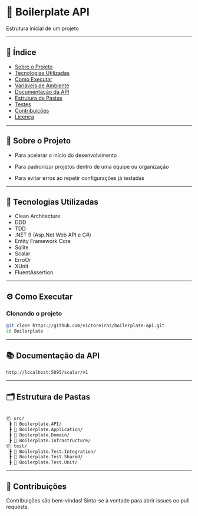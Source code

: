 # 📡 Boilerplate API
Estrutura inicial de um projeto 

---

## 📘 Índice

- [Sobre o Projeto](#sobre-o-projeto)
- [Tecnologias Utilizadas](#tecnologias-utilizadas)
- [Como Executar](#como-executar)
- [Variáveis de Ambiente](#variáveis-de-ambiente)
- [Documentação da API](#documentação-da-api)
- [Estrutura de Pastas](#estrutura-de-pastas)
- [Testes](#testes)
- [Contribuições](#contribuições)
- [Licença](#licença)

---

## 📖 Sobre o Projeto

- Para acelerar o início do desenvolvimento

- Para padronizar projetos dentro de uma equipe ou organização

- Para evitar erros ao repetir configurações já testadas

---

## 🚀 Tecnologias Utilizadas

- Clean Architecture
- DDD
- TDD
- .NET 9 (Asp.Net Web API e C#)
- Entity Framework Core
- Sqlite
- Scalar
- ErroOr
- XUnit
- FluentAssertion

---

## ⚙️ Como Executar

### Clonando o projeto

```bash
git clone https://github.com/victoreiras/boilerplate-api.git
cd Boilerplate
```

---

## 📚 Documentação da API

```bash
http://localhost:5095/scalar/v1
```

---

## 🗂 Estrutura de Pastas

```bash

📦 src/
 ┣ 📂 Boilerplate.API/
 ┣ 📂 Boilerplate.Application/
 ┣ 📂 Boilerplate.Domain/
 ┣ 📂 Boilerplate.Infrastructure/
📦 test/
 ┣ 📂 Boilerplate.Test.Integration/
 ┣ 📂 Boilerplate.Test.Shared/
 ┣ 📂 Boilerplate.Test.Unit/

```

---

## 🤝 Contribuições
Contribuições são bem-vindas! Sinta-se à vontade para abrir issues ou pull requests.

